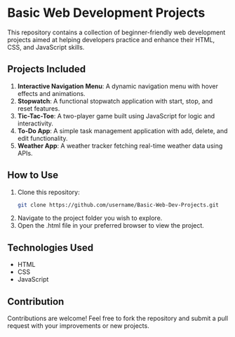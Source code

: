 # Basic Web Development Projects
This repository contains a collection of beginner-friendly web development projects aimed at helping developers practice and enhance their HTML, CSS, and JavaScript skills.

## Projects Included
1. **Interactive Navigation Menu**: A dynamic navigation menu with hover effects and animations.
2. **Stopwatch**: A functional stopwatch application with start, stop, and reset features.
3. **Tic-Tac-Toe**: A two-player game built using JavaScript for logic and interactivity.
4. **To-Do App**: A simple task management application with add, delete, and edit functionality.
5. **Weather App**: A weather tracker fetching real-time weather data using APIs.

## How to Use
1. Clone this repository:
   ```bash
   git clone https://github.com/username/Basic-Web-Dev-Projects.git
2. Navigate to the project folder you wish to explore.
3. Open the .html file in your preferred browser to view the project.

## Technologies Used
- HTML
- CSS
- JavaScript

## Contribution
Contributions are welcome! Feel free to fork the repository and submit a pull request with your improvements or new projects.
